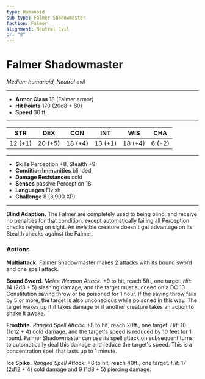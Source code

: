 ```yaml
---
type: Humanoid
sub-type: Falmer Shadowmaster
faction: Falmer
alignment: Neutral Evil
cr: "8"
---
```

# Falmer Shadowmaster
*Medium humanoid, Neutral evil*
___
- **Armor Class** 18 (Falmer armor)
- **Hit Points** 170 (20d8 + 80)
- **Speed** 30 ft.
___
|STR|DEX|CON|INT|WIS|CHA|
|:---:|:---:|:---:|:---:|:---:|:---:|
|12 (+1)|20 (+5)|18 (+4)|13 (+1)|18 (+4)|6 (-2)|
___
- **Skills** Perception +8, Stealth +9
- **Condition Immunities** blinded
- **Damage Resistances** cold
- **Senses** passive Perception 18
- **Languages** Elvish
- **Challenge** 8 (3,900 XP)
___
**Blind Adaption.** The Falmer are completely used to being blind, and receive no penalties for that condition, except automatically failing all Perception checks relying on sight. An invisible creature doesn't get advantage on its Stealth checks against the Falmer.

### Actions
**Multiattack.** Falmer Shadowmaster makes 2 attacks with its bound sword and one spell attack.

**Bound Sword.** *Melee Weapon Attack:* +9 to hit, reach 5ft., one target. *Hit:* 14 (2d8 + 5) slashing damage, and the target must succeed on a DC 13 Constitution saving throw or be poisoned for 1 hour. If the saving throw fails by 5 or more, the target is also unconscious while poisoned in this way. The target wakes up if it takes damage or if another creature takes an action to shake it awake.

**Frostbite.** *Ranged Spell Attack:* +8 to hit, reach 20ft., one target. *Hit:* 10 (1d12 + 4) cold damage, and the target's speed is reduced by 10 feet for 1 round. Falmer Shadowmaster can use its spell attack on subsequent turns to automatically deal this damage and reduce the target's speed. This is a concentration spell that lasts up to 1 minute.

**Ice Spike.** *Ranged Spell Attack:* +8 to hit, reach 40ft., one target. *Hit:* 17 (2d12 + 4) cold damage and 9 (1d8 + 5) piercing damage.

